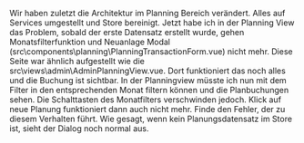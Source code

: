 Wir haben zuletzt die Architektur im Planning Bereich verändert. Alles auf Services umgestellt und Store bereinigt.
Jetzt habe ich in der Planning View das Problem, sobald der erste Datensatz erstellt wurde, gehen Monatsfilterfunktion und Neuanlage Modal (src\components\planning\PlanningTransactionForm.vue) nicht mehr. Diese Seite war ähnlich aufgestellt wie die src\views\admin\AdminPlanningView.vue. Dort funktioniert das noch alles und die Buchung ist sichtbar. In der Planningview müsste ich nun mit dem Filter in den entsprechenden Monat filtern können und die Planbuchungen sehen. Die Schalttasten des Monatfilters verschwinden jedoch. Klick auf neue Planung funktioniert dann auch nicht mehr. 
Finde den Fehler, der zu diesem Verhalten führt. Wie gesagt, wenn kein Planungsdatensatz im Store ist, sieht der Dialog noch normal aus.